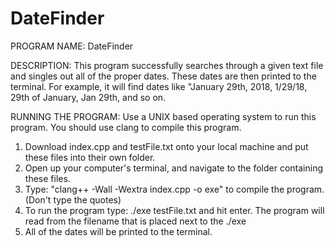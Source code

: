 # DateFinder
PROGRAM NAME: DateFinder

DESCRIPTION: This program successfully searches through a given text file and singles out all of the proper dates.  These dates are then printed to the terminal. For example, it will find dates like "January 29th, 2018, 1/29/18, 29th of January, Jan 29th, and so on.

RUNNING THE PROGRAM:
Use a UNIX based operating system to run this program.
You should use clang to compile this program. 

1. Download index.cpp and testFile.txt onto your local machine and put these files into their own folder.
2. Open up your computer's terminal, and navigate to the folder containing these files.
3. Type: "clang++ -Wall -Wextra index.cpp -o exe" to compile the program. (Don't type the quotes)
4. To run the program type: ./exe testFile.txt and hit enter.  The program will read from the filename that is placed next to the ./exe
5. All of the dates will be printed to the terminal. 
